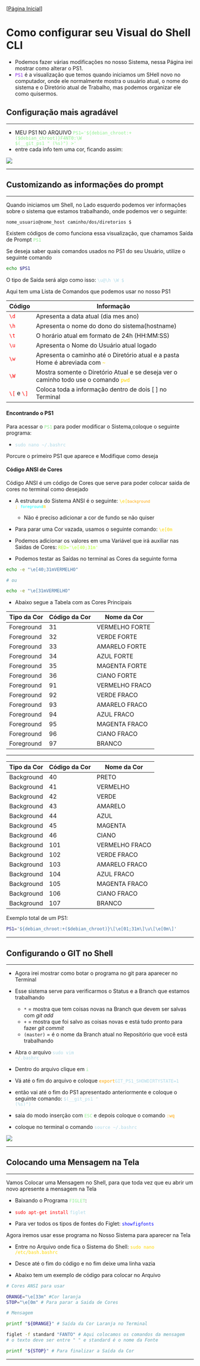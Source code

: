 [[Página Inicial](../shell_unix/home.md)]

# Como configurar seu Visual do Shell CLI

* Podemos fazer várias modificações no nosso Sistema, nessa Página irei mostrar como alterar o PS1.
* <code style="color: blueViolet">PS1</code> é a visualização que temos quando iniciamos um SHell novo no computador, onde ele normalmente mostra o usuário atual, o nome do sistema e o Diretório atual de Trabalho, mas podemos organizar ele como quisermos.
 

## Configuração mais agradável

---

* MEU PS1 NO ARQUIVO <code style="color: lightgreen">PS1='${debian_chroot:+($debian_chroot)}F4NT0:\W $(__git_ps1 " (%s)") >'</code>
* entre cada info tem uma cor, ficando assim:
<img src="../../img/ubuntu_fanto.png">

---


## Customizando as informações do prompt

---

Quando iniciamos um Shell, no Lado esquerdo podemos ver informações sobre o sistema que estamos trabalhando, onde podemos ver o seguinte:

```bash
nome_usuario@nome_host caminho/dos/diretorios $
```

Existem códigos de como funciona essa visualização, que chamamos Saída de Prompt <code style="color : lightgreen">PS1</code>

Se deseja saber quais comandos usados no PS1 do seu Usuário, utilize o seguinte comando

```bash
echo $PS1
```

O tipo de Saída será algo como isso: <code style="color : lightblue">\u@\h \W \$</code>

Aqui tem uma Lista de Comandos que podemos usar no nosso PS1

Código|Informação
|---|---|
<code style="color : red">\d</code>| Apresenta a data atual (dia mes ano)
<code style="color : red">\h</code>| Apresenta o nome do dono do sistema(hostname)
<code style="color : red">\t</code>| O horário atual em formato de 24h (HH:MM:SS)
<code style="color : red">\u</code>| Apresenta o Nome do Usuário atual logado
<code style="color : red">\w</code>| Apresenta o caminho até o Diretório atual e a pasta Home é abreviada com <code style="color : gold">~</code>
<code style="color : red">\W</code>| Mostra somente o Diretório Atual e se deseja ver o caminho todo use o comando <code style="color: gold">pwd</code>
<code style="color : red">\\[</code> e <code style="color : red">\\]</code>| Coloca toda a informação dentro de dois [ ] no Terminal

#### Encontrando o PS1

Para acessar o <code style="color : lightgreen">PS1</code> para poder modificar o Sistema,coloque o seguinte programa:

* <code style="color : lightblue">sudo nano ~/.bashrc</code>

Porcure o primeiro PS1 que aparece e Modifique como deseja

#### Código ANSI de Cores

Código ANSI é um código de Cores que serve para poder colocar saida de cores no terminal como desejado

* A estrutura do Sistema ANSI é o seguinte: <code style="color : gold">\e[<code style="color : orange">background</code> ; <code style="color : cyan">foreground</code>m</code>
  * Não é preciso adicionar a cor de fundo se não quiser

* Para parar uma Cor vazada, usamos o seguinte comando: <code style="color : gold">\e[0m</code>

* Podemos adicionar os valores em uma Variável que irá auxiliar nas Saidas de Cores: <code style="color : greenyellow">RED='\e[40;31m'</code>

* Podemos testar as Saídas no terminal as Cores da seguinte forma

```bash
echo -e "\e[40;31mVERMELHO"

# ou

echo -e "\e[31mVERMELHO"
```

* Abaixo segue a Tabela com as Cores Principais

Tipo da Cor|Código da Cor|Nome da Cor
|---|---|---|
Foreground|31| VERMELHO FORTE
Foreground|32| VERDE FORTE
Foreground|33| AMARELO FORTE
Foreground|34| AZUL FORTE
Foreground|35| MAGENTA FORTE
Foreground|36| CIANO FORTE
Foreground|91| VERMELHO FRACO
Foreground|92| VERDE FRACO
Foreground|93| AMARELO FRACO
Foreground|94| AZUL FRACO
Foreground|95| MAGENTA FRACO
Foreground|96| CIANO FRACO
Foreground|97| BRANCO

---

Tipo da Cor|Código da Cor|Nome da Cor
|---|---|---|
Background| 40| PRETO
Background| 41| VERMELHO
Background| 42| VERDE
Background| 43| AMARELO
Background| 44| AZUL
Background| 45| MAGENTA
Background| 46| CIANO
Background| 101| VERMELHO FRACO
Background| 102| VERDE FRACO
Background| 103| AMARELO FRACO
Background| 104| AZUL FRACO
Background| 105| MAGENTA FRACO
Background| 106| CIANO FRACO
Background| 107| BRANCO

Exemplo total de um PS1:

```bash
PS1='${debian_chroot:+($debian_chroot)}\[\e[01;31m\]\u\[\e[0m\]'
```

---


## Configurando o GIT no Shell

---

* Agora irei mostrar como botar o programa no git para aparecer no Terminal
* Esse sistema serve para verificarmos o Status e a Branch que estamos trabalhando
  * `*` = mostra que tem coisas novas na Branch que devem ser salvas com _git add_
  * `+` = mostra que foi salvo as coisas novas e está tudo pronto para fazer _git commit_
  * `(master)` = é o nome da Branch atual no Repositório que você está trabalhando

* Abra o arquivo <code style="color: lightblue">sudo vim ~/.bashrc</code>
* Dentro do arquivo clique em <code style="color: lightgreen">i</code>
* Vá até o fim do arquivo e coloque <code style="color: orange">export</code><code style="color: lightblue">GIT_PS1_SHOWDIRTYSTATE=1</code> 
* então vai até o fim do PS1 apresentado anteriormente e coloque o seguinte comando: <code style="color: lightblue">$(__git_ps1 " (%s)")</code>
* saia do modo inserção com <code style="color: lightgreen">ESC</code> e depois coloque o comando <code style="color: orange">:wq</code>
* coloque no terminal o comando <code style="color: lightblue">source ~/.bashrc</code>

<img src="../../img/git_system.png">

---

## Colocando uma Mensagem na Tela

---

Vamos Colocar uma Mensagem no Shell, para que toda vez que eu abrir um novo apresente a mensagem na Tela

* Baixando o Programa <code style="color : lightgreen">FIGLET</code>:

* <code style="color : red">sudo apt-get install</code> <code style="color : lightblue">figlet</code>

* Para ver todos os tipos de fontes do Figlet: <code style="color : blue">showfigfonts</code>


Agora iremos usar esse programa no Nosso Sistema para aparecer na Tela

* Entre no Arquivo onde fica o Sistema do Shell: <code style="color : gold">sudo nano /etc/bash.bashrc</code>

* Desce até o fim do código e no fim deixe uma linha vazia

* Abaixo tem um exemplo de código para colocar no Arquivo

```bash
# Cores ANSI para usar

ORANGE="\e[33m" #Cor laranja
STOP="\e[0m" # Para parar a Saida de Cores

# Mensagem

printf "${ORANGE}" # Saída da Cor Laranja no Terminal

figlet -f standard "FANTO" # Aqui colocamos os comandos da mensagem
# o texto deve ser entre " " e standard é o nome da Fonte

printf "${STOP}" # Para finalizar a Saída da Cor

```


---


